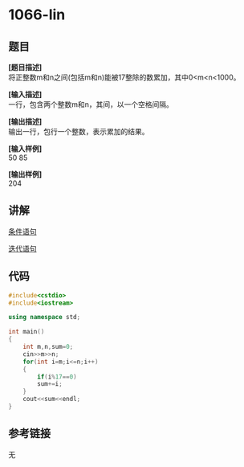 # 1066-lin
## 题目  
**[题目描述]**  
将正整数m和n之间(包括m和n)能被17整除的数累加，其中0<m<n<1000。  

**[输入描述]**   
一行，包含两个整数m和n，其间，以一个空格间隔。  

**[输出描述]**  
输出一行，包行一个整数，表示累加的结果。  

**[输入样例]**  
50 85  

**[输出样例]**  
204  

## 讲解  
[条件语句]([1])  

[迭代语句]([2])  

## 代码  

```cpp
#include<cstdio>
#include<iostream>

using namespace std;

int main()
{
	int m,n,sum=0;
	cin>>m>>n;
	for(int i=m;i<=n;i++)
	{
		if(i%17==0)
		sum+=i;
	}
	cout<<sum<<endl;
}
```

## 参考链接  
无  
